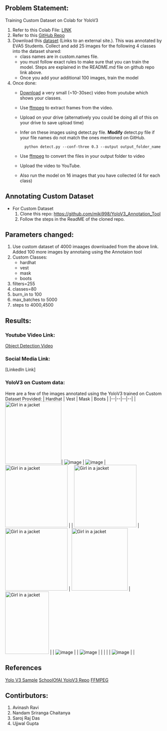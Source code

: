 ## Problem Statement:

Training Custom Dataset on Colab for YoloV3
1. Refer to this Colab File:  [LINK](https://colab.research.google.com/drive/1LbKkQf4hbIuiUHunLlvY-cc0d_sNcAgS)
2. Refer to this [GitHub  Repo](https://github.com/theschoolofai/YoloV3)
3. Download this [dataset](https://drive.google.com/file/d/1sVSAJgmOhZk6UG7EzmlRjXfkzPxmpmLy/view?usp=sharing) (Links to an external site.). This was annotated by EVA5 Students. Collect and add 25 images for the following 4 classes into the dataset shared:
    - class names are in custom.names file. 
    - you must follow exact rules to make sure that you can train the model. Steps are explained in the README.md file on github repo link above.
    - Once you add your additional 100 images, train the model
4. Once done:
    - [Download](https://www.y2mate.com/en19) a very small (~10-30sec) video from youtube which shows your classes. 
    - Use [ffmpeg](https://en.wikibooks.org/wiki/FFMPEG_An_Intermediate_Guide/image_sequence) to extract frames from the video. 
    - Upload on your drive (alternatively you could be doing all of this on your drive to save upload time)
    - Infer on these images using detect.py file. **Modify** detect.py file if your file names do not match the ones mentioned on GitHub. 

            python detect.py --conf-three 0.3 --output output_folder_name

    - Use  [ffmpeg](https://en.wikibooks.org/wiki/FFMPEG_An_Intermediate_Guide/image_sequence)  to convert the files in your output folder to video
    - Upload the video to YouTube. 
    - Also run the model on 16 images that you have collected (4 for each class)

## Annotating Custom Dataset
* For Custom Dataset
    1. Clone this repo: https://github.com/miki998/YoloV3_Annotation_Tool
    2. Follow the steps in the ReadME of the cloned repo. 

## Parameters changed:

1. Use custom dataset of 4000 imaages downloaded from the above link. Added 100 more images by annotaing using the Annotaion tool 
2. Custom Classes:
    - hardhat
    - vest
    - mask
    - boots
2. filters=255
3. classes=80
4. burn_in to 100
5. max_batches to 5000
6. steps to 4000,4500

## Results: 

### Youtube Video Link:
[Object Detection Video](https://youtu.be/DwS8OtbGy9I)

### Social Media Link:
[LinkedIn Link]

### YoloV3 on Custom data:

Here are a few of the images annotated using the YoloV3 trained on Custom Dataset Provided:
| Hardhat | Vest | Mask | Boots |
|--|--|--|--|
| <img src="https://user-images.githubusercontent.com/51078583/126872938-656e8b99-b40a-458b-95cc-94483598c962.png" alt="Girl in a jacket" width="180" height="200">| ![image](https://user-images.githubusercontent.com/51078583/126873027-4b229e5d-9105-46b9-aeea-ad635bcd8ae4.png) | ![image](https://user-images.githubusercontent.com/51078583/126872995-69e9f5c6-27d9-4b5f-86e8-169018d7791b.png) | <img src="https://user-images.githubusercontent.com/51078583/126872954-d2643fd8-6084-42ff-b4da-c818201f3a81.png" alt="Girl in a jacket" width="200" height="200"> |
| <img src="https://user-images.githubusercontent.com/51078583/126873041-4b9c5ab7-451e-4f86-a673-d55ab7fe0bcc.png" alt="Girl in a jacket" width="200" height="200"> | <img src="https://user-images.githubusercontent.com/51078583/126873081-39fe8a9c-2d5d-46e6-8d18-5a156344b9af.png" alt="Girl in a jacket" width="200" height="200"> | <img src="https://user-images.githubusercontent.com/51078583/126873011-9848c060-9c56-4c30-ad34-f1bdb838dd29.png" alt="Girl in a jacket" width="180" height="200"> | <img src="https://user-images.githubusercontent.com/51078583/126872974-4baf6ad9-ae93-4810-82b5-4eb80ffffe96.png" alt="Girl in a jacket" width="140" height="200"> |
| ![image](https://user-images.githubusercontent.com/51078583/126873048-ce297476-d9ba-4eac-858b-cec49c3b0cc7.png) |  | ![image](https://user-images.githubusercontent.com/51078583/126873020-e8e86242-1ac7-40d1-8c54-f2d535f2daab.png) |  |
|  |  | ![image](https://user-images.githubusercontent.com/51078583/126873074-75e4a4eb-8b47-4ca1-9267-f3bf22397f98.png) |  |

## References
[Yolo V3 Sample](https://colab.research.google.com/drive/1LbKkQf4hbIuiUHunLlvY-cc0d_sNcAgS)
[SchoolOfAI YoloV3 Repo](https://github.com/theschoolofai/YoloV3)
[FFMPEG](https://en.wikibooks.org/wiki/FFMPEG_An_Intermediate_Guide/image_sequence)

## Contirbutors:

1. Avinash Ravi
2. Nandam Sriranga Chaitanya
3. Saroj Raj Das
4. Ujjwal Gupta
